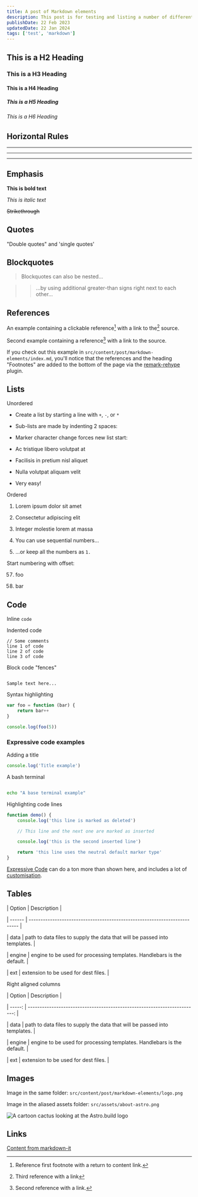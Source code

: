 ```yaml
---
title: A post of Markdown elements
description: This post is for testing and listing a number of different markdown elements
publishDate: 22 Feb 2023
updatedDate: 22 Jan 2024
tags: ['test', 'markdown']
---
```


## This is a H2 Heading

### This is a H3 Heading

#### This is a H4 Heading

##### This is a H5 Heading

###### This is a H6 Heading

## Horizontal Rules

---

---

---

## Emphasis

**This is bold text**

_This is italic text_

~~Strikethrough~~

## Quotes

"Double quotes" and 'single quotes'

## Blockquotes

> Blockquotes can also be nested...

> > ...by using additional greater-than signs right next to each other...

## References

An example containing a clickable reference[^1] with a link to the[^3] source.

Second example containing a reference[^2] with a link to the source.

[^1]: Reference first footnote with a return to content link.
[^2]: Second reference with a link.
[^3]: Third reference with a link

If you check out this example in `src/content/post/markdown-elements/index.md`, you'll notice that the references and the heading "Footnotes" are added to the bottom of the page via the [remark-rehype](https://github.com/remarkjs/remark-rehype#options) plugin.

## Lists

Unordered

- Create a list by starting a line with `+`, `-`, or `*`

- Sub-lists are made by indenting 2 spaces:

- Marker character change forces new list start:

- Ac tristique libero volutpat at

- Facilisis in pretium nisl aliquet

- Nulla volutpat aliquam velit

- Very easy!

Ordered

1. Lorem ipsum dolor sit amet

2. Consectetur adipiscing elit

3. Integer molestie lorem at massa

4. You can use sequential numbers...

5. ...or keep all the numbers as `1.`

Start numbering with offset:

57. foo

1. bar

## Code

Inline `code`

Indented code

    // Some comments
    line 1 of code
    line 2 of code
    line 3 of code

Block code "fences"

```

Sample text here...

```

Syntax highlighting

```js
var foo = function (bar) {
	return bar++
}

console.log(foo(5))
```

### Expressive code examples

Adding a title

```js title="file.js"
console.log('Title example')
```

A bash terminal

```bash

echo "A base terminal example"

```

Highlighting code lines

```js title="line-markers.js" del={2} ins={3-4} {6}
function demo() {
	console.log('this line is marked as deleted')

	// This line and the next one are marked as inserted

	console.log('this is the second inserted line')

	return 'this line uses the neutral default marker type'
}
```

[Expressive Code](https://expressive-code.com/) can do a ton more than shown here, and includes a lot of [customisation](https://expressive-code.com/reference/configuration/).

## Tables

| Option | Description |

| ------ | ------------------------------------------------------------------------- |

| data | path to data files to supply the data that will be passed into templates. |

| engine | engine to be used for processing templates. Handlebars is the default. |

| ext | extension to be used for dest files. |

Right aligned columns

| Option | Description |

| -----: | ------------------------------------------------------------------------: |

| data | path to data files to supply the data that will be passed into templates. |

| engine | engine to be used for processing templates. Handlebars is the default. |

| ext | extension to be used for dest files. |

## Images

Image in the same folder: `src/content/post/markdown-elements/logo.png`

Image in the aliased assets folder: `src/assets/about-astro.png`

![A cartoon cactus looking at the Astro.build logo](@/assets/about-astro.png)

## Links

[Content from markdown-it](https://markdown-it.github.io/)
